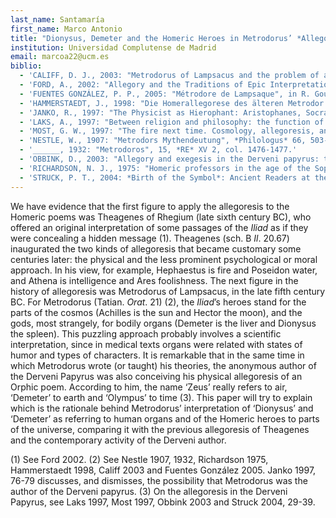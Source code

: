 ```yaml
---
last_name: Santamaría
first_name: Marco Antonio
title: "Dionysus, Demeter and the Homeric Heroes in Metrodorus’ *Allegoresis*"
institution: Universidad Complutense de Madrid
email: marcoa22@ucm.es
biblio:
  - 'CALIFF, D. J., 2003: "Metrodorus of Lampsacus and the problem of allegory: an extreme case?", Arethusa 36, 21-36.'
  - 'FORD, A., 2002: "Allegory and the Traditions of Epic Interpretations", in Id., The Origins of Criticism. Literary Culture and Poetic Theory in Classical Greece, Princeton- Oxford, 2002, 65-89.'
  - 'FUENTES GONZÁLEZ, P. P., 2005: "Métrodore de Lampsaque", in R. Goulet (ed.): *Dictionnaire des philosophes antiques*, vol. 4, Paris, 508-514.'
  - 'HAMMERSTAEDT, J., 1998: "Die Homerallegorese des älteren Metrodor von Lampsakos", *ZPE* 121, 28-32.'
  - 'JANKO, R., 1997: "The Physicist as Hierophant: Aristophanes, Socrates and the Authorshipof the Derveni Papyrus", *ZPE* 118, 61-94.'
  - 'LAKS, A., 1997: "Between religion and philosophy: the function of allegory in the Derveni papyrus", *Phronesis* 42, 121-142.'
  - 'MOST, G. W., 1997: "The fire next time. Cosmology, allegoresis, and salvation in the Derveni Papyrus", *JHS* 117, 117-135.'
  - 'NESTLE, W., 1907: "Metrodors Mythendeutung", *Philologus* 66, 503-510.'
  - '______, 1932: "Metrodoros", 15, *RE* XV 2, col. 1476-1477.'
  - 'OBBINK, D., 2003: "Allegory and exegesis in the Derveni papyrus: the origin of Greek scholarship", in G. R. Boys-Stones (ed.), *Metaphor, Allegory, and the Classical Tradition*: Ancient Thought and Modern Revisions, Oxford–New York, pp. 177-188.'
  - 'RICHARDSON, N. J., 1975: "Homeric professors in the age of the Sophists", *PCPhS* 21, 65-81, esp. 68-70.'
  - 'STRUCK, P. T., 2004: *Birth of the Symbol*: Ancient Readers at the Limits of Their Texts, Princeton.'
---
```


We have evidence that the first figure to apply the allegoresis to the Homeric poems was Theagenes of Rhegium (late sixth century BC), who offered an original interpretation of some passages of the *Iliad* as if they were concealing a hidden message (1). Theagenes (sch. B *Il*. 20.67) inaugurated the two kinds of allegoresis that became customary some centuries later: the physical and the less prominent psychological or moral approach. In his view, for example, Hephaestus is fire and Poseidon water, and Athena is intelligence and Ares foolishness. The next figure in the history of allegoresis was Metrodorus of Lampsacus, in the late fifth century BC. For Metrodorus (Tatian. *Orat*. 21) (2), the *Iliad*’s heroes stand for the parts of the cosmos (Achilles is the sun and Hector the moon), and the gods, most strangely, for bodily organs (Demeter is the liver and Dionysus the spleen). This puzzling approach probably involves a scientific interpretation, since in medical texts organs were related with states of humor and types of characters.
It is remarkable that in the same time in which Metrodorus wrote (or taught) his theories, the anonymous author of the Derveni Papyrus was also conceiving his physical allegoresis of an Orphic poem. According to him, the name ‘Zeus’ really refers to air, ‘Demeter’ to earth and ‘Olympus’ to time (3).
This paper will try to explain which is the rationale behind Metrodorus’ interpretation of ‘Dionysus’ and ‘Demeter’ as referring to human organs and of the Homeric heroes to parts of the universe, comparing it with the previous allegoresis of Theagenes and the contemporary activity of the Derveni author.

(1) See Ford 2002.
(2) See Nestle 1907, 1932, Richardson 1975, Hammerstaedt 1998, Califf 2003 and Fuentes González 2005. Janko 1997, 76-79 discusses, and dismisses, the possibility that Metrodorus was the author of the Derveni papyrus.
(3) On the allegoresis in the Derveni Papyrus, see Laks 1997, Most 1997, Obbink 2003 and Struck 2004, 29-39.

